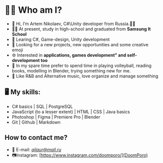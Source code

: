 
# 🤞🏼  Who am I?
 - 👋 Hi, I’m Artem Nikolaev, C#\Unity developer from Russia.👨‍💻
 - 👨‍🎓 At present, study in high-school and graduated from **Samsung It School**
 - 🔎 Learing C#, Game-design, Unity development
 - 📌 Looking for a new projects, new opportunities and some creative emoji
 - ⚙️ Interested in **applications, games development" and self-development too**
 - 🤟 In my spare time prefer to spend time in playing volleyball, reading books, modelling in Blender, trying something new for me.
 - 🎵 Like R&B and Alternative music, love organize and manage something

## 🖥 My skills:
 - C# basics | SQL | PostgreSQL
 - JavaScript (to a lesser extent) | HTML | CSS | Java basics
 - Photoshop | Figma | Premiere Pro | Blender
 - Git | Github | Markdown
 ## How to contact me?
 - 📧 E-mail: *qilaur@mail.ru*
 - 📷Instagram: [https://www.instagram.com/doomporo/](DoomPoro)

